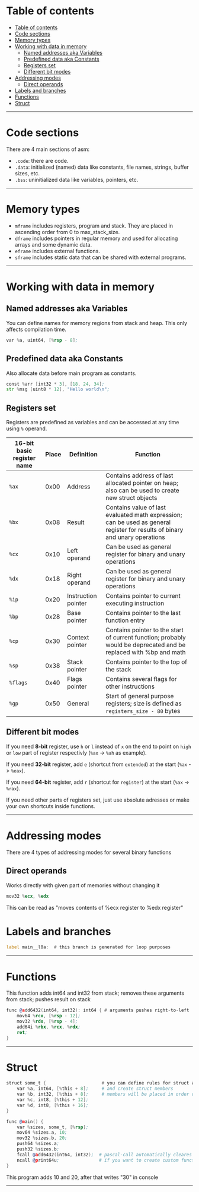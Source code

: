 # Table of contents

<!-- TOC -->
- [Table of contents](#table-of-contents)
- [Code sections](#code-sections)
- [Memory types](#memory-types)
- [Working with data in memory](#working-with-data-in-memory)
  - [Named addresses aka Variables](#named-addresses-aka-variables)
  - [Predefined data aka Constants](#predefined-data-aka-constants)
  - [Registers set](#registers-set)
  - [Different bit modes](#different-bit-modes)
- [Addressing modes](#addressing-modes)
  - [Direct operands](#direct-operands)
- [Labels and branches](#labels-and-branches)
- [Functions](#functions)
- [Struct](#struct)
<!-- TOC -->

---

# Code sections

There are 4 main sections of asm:

- `.code`: there are code.
- `.data`: initialized (named) data like constants, file names, strings, buffer sizes, etc.
- `.bss`: uninitialized data like variables, pointers, etc.

---

# Memory types

- `mframe` includes registers, program and stack. They are placed in ascending order from 0 to max_stack_size.
- `dframe` includes pointers in regular memory and used for allocating arrays and some dynamic data.
- `eframe` includes external functions.
- `sframe` includes static data that can be shared with external programs.

---

# Working with data in memory

## Named addresses aka Variables

You can define names for memory regions from stack and heap.
This only affects compilation time.

```asm
var %a, uint64, [%rsp - 8];
```

## Predefined data aka Constants

Also allocate data before main program as constants.

```asm
const %arr [int32 * 3], [18, 24, 34];
str %msg [uint8 * 12], "Hello world\n";
```

## Registers set

Registers are predefined as variables and can be accessed at any time using `%` operand.

| 16-bit basic register name | Place | Definition          | Function                                                                                                                     |
| -------------------------- | ----- | ------------------- | ---------------------------------------------------------------------------------------------------------------------------- |
| `%ax`                      | 0x00  | Address             | Contains address of last allocated pointer on heap; also can be used to create new struct objects                            |
| `%bx`                      | 0x08  | Result              | Contains value of last evaluated math expression; can be used as general register for results of binary and unary operations |
| `%cx`                      | 0x10  | Left operand        | Can be used as general register for binary and unary operations                                                              |
| `%dx`                      | 0x18  | Right operand       | Can be used as general register for binary and unary operations                                                              |
| `%ip`                      | 0x20  | Instruction pointer | Contains pointer to current executing instruction                                                                            |
| `%bp`                      | 0x28  | Base pointer        | Contains pointer to the last function entry                                                                                  |
| `%cp`                      | 0x30  | Context pointer     | Contains pointer to the start of current function; probably would be deprecated and be replaced with %bp and math            |
| `%sp`                      | 0x38  | Stack pointer       | Contains pointer to the top of the stack                                                                                     |
| `%flags`                   | 0x40  | Flags pointer       | Contains several flags for other instructions                                                                                |
| `%gp`                      | 0x50  | General             | Start of general purpose registers; size is defined as `registers_size - 80` bytes                                           |

## Different bit modes

If you need **8-bit** register, use `h` or `l` instead of `x` on the end to point on `high` or `low` part of register respectivly (`%ax` -> `%ah` as example).

If you need **32-bit** register, add `e` (shortcut from `extended`) at the start (`%ax` -> `%eax`).

If you need **64-bit** register, add `r` (shortcut for `register`) at the start (`%ax` -> `%rax`).

If you need other parts of registers set, just use absolute adresses or make your own shortcuts inside functions.

---

# Addressing modes

There are 4 types of addressing modes for several binary functions

## Direct operands

Works directly with given part of memories without changing it

```asm
mov32 %ecx, %edx
```

This can be read as "moves contents of %ecx register to %edx register"

# Labels and branches

```asm
label main__l0a:  # this branch is generated for loop purposes
```

---

# Functions

This function adds int64 and int32 from stack; removes these arguments from stack; pushes result on stack

```asm
func @add6432(int64, int32): int64 { # arguments pushes right-to-left
    mov64 %rcx, [%rsp - 12];
    mov32 %rdx, [%rsp - 4];
    add64i %rbx, %rcx, %rdx;
    ret;
}
```

---

# Struct

```asm
struct some_t {                     # you can define rules for struct align
    var %a, int64, [%this + 8];     # and create struct members
    var %b, int32, [%this + 8];     # members will be placed in order of defining
    var %c, int8, [%this + 12];
    var %d, int8, [%this + 16];
}

func @main() {
    var %sizes, some_t, [%rsp];
    mov64 %sizes.a, 10;
    mov32 %sizes.b, 20;
    push64 %sizes.a;
    push32 %sizes.b;
    fcall @add6432(int64, int32);  # pascal-call automatically cleares stack from arguments
    ncall @print64u; 	           # if you want to create custom functions from C++, make wraper for it
}
```

This program adds 10 and 20, after that writes "30" in console

---